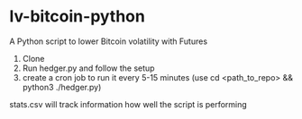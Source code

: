 # lv-bitcoin-python
A Python script to lower Bitcoin volatility with Futures

1. Clone
2. Run hedger.py and follow the setup
3. create a cron job to run it every 5-15 minutes (use cd <path_to_repo> && python3 ./hedger.py)

stats.csv will track information how well the script is performing
